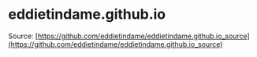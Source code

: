 # eddietindame.github.io

Source: [https://github.com/eddietindame/eddietindame.github.io_source](https://github.com/eddietindame/eddietindame.github.io_source)
